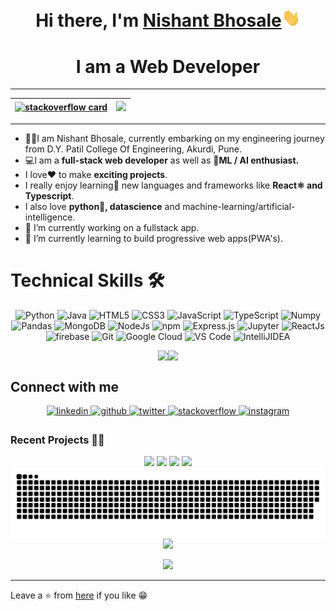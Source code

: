 <h1 align="center">Hi there, I'm <a target="_blank" href="https://nishant-bhosale.netlify.app/">Nishant Bhosale</a><img src="https://github.com/ABSphreak/ABSphreak/blob/master/gifs/Hi.gif" width="30px"></h1></h1>
<h1 align="center">I am a Web Developer</h1>

---

|[![stackoverflow card](https://readme-components.vercel.app/api?component=stackoverflow&stackoverflowid=16058244)](https://stackoverflow.com/users/16058244/nishant-bhosale) |<img src="https://github-readme-streak-stats.herokuapp.com/?&user=Nishant-Bhosale"/>|
|---|---|
 
 ---
 
- 👨‍🎓I am Nishant Bhosale, currently embarking on my engineering journey from D.Y. Patil College Of Engineering, Akurdi, Pune.<br/>
- 💻I am a **full-stack web developer** as well as 📱**ML / AI enthusiast.**<br/>
- I love❤ to make **exciting projects**. <br/>
- I really enjoy learning🚀 new languages and frameworks like **React⚛ and Typescript**.<br/>
- I also love **python🐍, datascience** and machine-learning/artificial-intelligence.<br/>
- 🔭 I’m currently working on a fullstack app.<br/>
- 🌱 I’m currently learning to build progressive web apps(PWA's).<br/>

<h1>Technical Skills 🛠</h1>

<p align="center"> 
 <img alt="Python" src="https://img.shields.io/badge/python-%2314354C.svg?style=for-the-badge&logo=python&logoColor=white"/>
 <img alt="Java" src="https://img.shields.io/badge/java-%23ED8B00.svg?&style=for-the-badge&logo=java&logoColor=white" />
<img alt="HTML5" src="https://img.shields.io/badge/html5-%23E34F26.svg?&style=for-the-badge&logo=html5&logoColor=white" />
 <img alt="CSS3" src="https://img.shields.io/badge/css3-%231572B6.svg?&style=for-the-badge&logo=css3&logoColor=white" />
 <img alt="JavaScript" src="https://img.shields.io/badge/javascript-%23323330.svg?&style=for-the-badge&logo=javascript&logoColor=%23F7DF1E" />
 <img alt="TypeScript" src="https://img.shields.io/badge/-TypeScript-blue?&style=for-the-badge&logo=typescript&logoColor=white" />
 <img alt="Numpy" src="https://img.shields.io/badge/Numpy-777BB4?style=for-the-badge&logo=numpy&logoColor=white" />
 <img alt="Pandas" src="https://img.shields.io/badge/Pandas-2C2D72?style=for-the-badge&logo=pandas&logoColor=white" />
 <img alt="MongoDB" src="https://img.shields.io/badge/MongoDB-lightgreen?style=for-the-badge&logo=mongodb&logoColor=4EA94B" />
 <img alt="NodeJs" src="https://img.shields.io/badge/Node.js-339933?style=for-the-badge&logo=nodedotjs&logoColor=white" />
    <img alt="npm" src="https://img.shields.io/badge/npm-CB3837?style=for-the-badge&logo=npm&logoColor=white" />
    <img alt="Express.js" src="https://img.shields.io/badge/Express.js-000000?style=for-the-badge&logo=express&logoColor=white" />
    <img alt="Jupyter" src="https://img.shields.io/badge/Jupyter-F37626.svg?&style=for-the-badge&logo=Jupyter&logoColor=white" />
    <img alt="ReactJs" src="https://img.shields.io/badge/React-20232A?style=for-the-badge&logo=react&logoColor=61DAFB" />
    <img alt="firebase" src="https://img.shields.io/badge/firebase-ffca28?style=for-the-badge&logo=firebase&logoColor=black" />
    <img alt="Git" src="https://img.shields.io/badge/Git-F05032?style=for-the-badge&logo=git&logoColor=white" />
    <img alt="Google Cloud" src="https://img.shields.io/badge/Google_Cloud-4285F4?style=for-the-badge&logo=google-cloud&logoColor=white" />
    <img alt="VS Code" src="https://img.shields.io/badge/Visual_Studio_Code-0078D4?style=for-the-badge&logo=visual%20studio%20code&logoColor=white" />
    <img alt="IntelliJIDEA" src="https://img.shields.io/badge/IntelliJIDEA-000000.svg?style=for-the-badge&logo=intellij-idea&logoColor=white" />
</p>

<div align="center" style = "display: flex; justify-content: center; align-items: center">
   <img src="https://github-readme-stats.vercel.app/api?username=nishant-bhosale&show_icons=true&theme=cobalt"></img>
   <img src = "https://github-readme-stats.vercel.app/api/top-langs/?username=anuraghazra&theme=cobalt&langs_count=20"></img>
</div>

## Connect with me  
<div align="center">
 <a href="https://www.linkedin.com/in/nishant-bhosale-6777241b6/" target="_blank">
<img src=https://img.shields.io/badge/linkedin-%231E77B5.svg?&style=for-the-badge&logo=linkedin&logoColor=white alt=linkedin style="margin-bottom: 5px;" />
</a>
<a href="https://github.com/Nishant-Bhosale" target="_blank">
<img src=https://img.shields.io/badge/github-%2324292e.svg?&style=for-the-badge&logo=github&logoColor=white alt=github style="margin-bottom: 5px;" />
</a>
<a href="https://twitter.com/Nishant02914093" target="_blank">
<img src=https://img.shields.io/badge/twitter-%2300acee.svg?&style=for-the-badge&logo=twitter&logoColor=white alt=twitter style="margin-bottom: 5px;" />
</a>
 
 

<a href="https://stackoverflow.com/users/16058244/nishant-bhosale" target="_blank">
<img src=https://img.shields.io/badge/stackoverflow-%23F28032.svg?&style=for-the-badge&logo=stackoverflow&logoColor=white alt=stackoverflow style="margin-bottom: 5px;" />
</a>

<a href="https://www.instagram.com/nishant_bhosale3/" target="_blank">
<img src=https://img.shields.io/badge/instagram-%23000000.svg?&style=for-the-badge&logo=instagram&logoColor=white alt=instagram style="margin-bottom: 5px;" />
</a>
</div>

### Recent Projects 👨‍💻

<div align="center">
<img src="https://github-readme-stats.vercel.app/api/pin/?username=Nishant-Bhosale&repo=TheGamerDiary&show_icons=true&theme=monokai"> <img src="https://github-readme-stats.vercel.app/api/pin/?username=Nishant-Bhosale&repo=amazon-clone&show_icons=true&theme=jolly"> <img src="https://github-readme-stats.vercel.app/api/pin/?username=Nishant-Bhosale&repo=portfolio&show_icons=true&theme=great-gatsby"> <img src="https://github-readme-stats.vercel.app/api/pin/?username=Nishant-Bhosale&repo=MovieApp&show_icons=true&theme=great-gatsby">
</div>
 
<div align="center">
<img src="https://github.com/kothariji/kothariji/blob/master/github-user-contribution.svg"></img>
</div>

<div align="center">
<img src="https://img.shields.io/github/followers/Nishant-Bhosale.svg?style=social&label=Follow"></img>

<img src="https://gpvc.arturio.dev/Nishant-Bhosale"></img>
</div>

---

Leave a ⭐ from [here](https://github.com/Nishant-Bhosale/nishant-bhosale) if you like 😁
